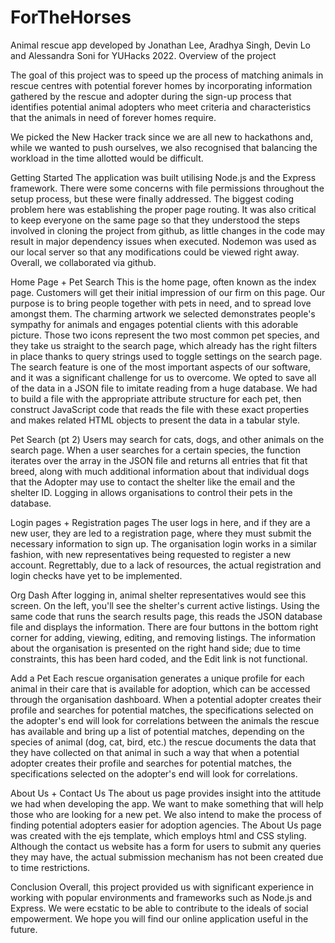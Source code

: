 # ForTheHorses
Animal rescue app developed by Jonathan Lee, Aradhya Singh, Devin Lo and Alessandra Soni for YUHacks 2022.
Overview of the project 

The goal of this project was to speed up the process of matching animals in rescue centres with potential forever homes by incorporating information gathered by the rescue and adopter during the sign-up process that identifies potential animal adopters who meet criteria and characteristics that the animals in need of forever homes require.

We picked the New Hacker track since we are all new to hackathons and, while we wanted to push ourselves, we also recognised that balancing the workload in the time allotted would be difficult.


Getting Started 
The application was built utilising Node.js and the Express framework. There were some concerns with file permissions throughout the setup process, but these were finally addressed. The biggest coding problem here was establishing the proper page routing. It was also critical to keep everyone on the same page so that they understood the steps involved in cloning the project from github, as little changes in the code may result in major dependency issues when executed. Nodemon was used as our local server so that any modifications could be viewed right away. Overall, we collaborated via github.

Home Page + Pet Search 
This is the home page, often known as the index page. Customers will get their initial impression of our firm on this page. Our purpose is to bring people together with pets in need, and to spread love amongst them. The charming artwork we selected demonstrates people's sympathy for animals and engages potential clients with this adorable picture. Those two icons represent the two most common pet species, and they take us straight to the search page, which already has the right filters in place thanks to query strings used to toggle settings on the search page.
The search feature is one of the most important aspects of our software, and it was a significant challenge for us to overcome. We opted to save all of the data in a JSON file to imitate reading from a huge database. We had to build a file with the appropriate attribute structure for each pet, then construct JavaScript code that reads the file with these exact properties and makes related HTML objects to present the data in a tabular style.

Pet Search (pt 2)
Users may search for cats, dogs, and other animals on the search page. When a user searches for a certain species, the function iterates over the array in the JSON file and returns all entries that fit that breed, along with much additional information about that individual dogs that the Adopter may use to contact the shelter like the email and the shelter ID. Logging in allows organisations to control their pets in the database.

Login pages + Registration pages 
The user logs in here, and if they are a new user, they are led to a registration page, where they must submit the necessary information to sign up.
The organisation login works in a similar fashion, with new representatives being requested to register a new account. Regrettably, due to a lack of resources, the actual registration and login checks have yet to be implemented.


Org Dash 
After logging in, animal shelter representatives would see this screen. On the left, you'll see the shelter's current active listings. Using the same code that runs the search results page, this reads the JSON database file and displays the information. There are four buttons in the bottom right corner for adding, viewing, editing, and removing listings. The information about the organisation is presented on the right hand side; due to time constraints, this has been hard coded, and the Edit link is not functional.

Add a Pet 
Each rescue organisation generates a unique profile for each animal in their care that is available for adoption, which can be accessed through the organisation dashboard. When a potential adopter creates their profile and searches for potential matches, the specifications selected on the adopter's end will look for correlations between the animals the rescue has available and bring up a list of potential matches, depending on the species of animal (dog, cat, bird, etc.) the rescue documents the data that they have collected on that animal in such a way that when a potential adopter creates their profile and searches for potential matches, the specifications selected on the adopter's end will look for correlations.

About Us + Contact Us 
The about us page provides insight into the attitude we had when developing the app. We want to make something that will help those who are looking for a new pet. We also intend to make the process of finding potential adopters easier for adoption agencies. The About Us page was created with the ejs template, which employs html and CSS styling. Although the contact us website has a form for users to submit any queries they may have, the actual submission mechanism has not been created due to time restrictions.

Conclusion 
Overall, this project provided us with significant experience in working with popular environments and frameworks such as Node.js and Express. We were ecstatic to be able to contribute to the ideals of social empowerment. We hope you will find our online application useful in the future.
